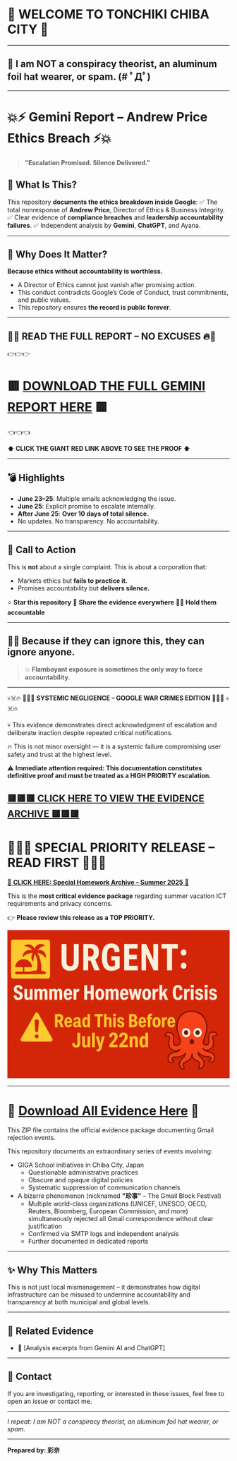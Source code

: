# 🌟 WELCOME TO TONCHIKI CHIBA CITY 🌟

---

## 📢 I am NOT a conspiracy theorist, an aluminum foil hat wearer, or spam. (# ﾟДﾟ)
---

# 💥⚡️ Gemini Report – Andrew Price Ethics Breach ⚡️💥

> **"Escalation Promised. Silence Delivered."**


## 🎯 What Is This?
This repository **documents the ethics breakdown inside Google**:
✅ The total nonresponse of **Andrew Price**, Director of Ethics & Business Integrity.
✅ Clear evidence of **compliance breaches** and **leadership accountability failures**.
✅ Independent analysis by **Gemini**, **ChatGPT**, and Ayana.

---

## 🧨 Why Does It Matter?
**Because ethics without accountability is worthless.**

- A Director of Ethics cannot just vanish after promising action.
- This conduct contradicts Google’s Code of Conduct, trust commitments, and public values.
- This repository ensures **the record is public forever**.

---

## 📢🔥 READ THE FULL REPORT – NO EXCUSES 🔥📢
👉👉👉  
# 🟥 [**DOWNLOAD THE FULL GEMINI REPORT HERE**](https://github.com/chiroru1220/chiba-ict-report/releases/tag/andrew-gemini-report) 🟥
👈👈👈  

**⬆️ CLICK THE GIANT RED LINK ABOVE TO SEE THE PROOF ⬆️**

---

## 💣 Highlights
- **June 23–25**: Multiple emails acknowledging the issue.
- **June 25**: Explicit promise to escalate internally.
- **After June 25**: **Over 10 days of total silence.**
- No updates. No transparency. No accountability.

---

## 🚀 Call to Action
This is **not** about a single complaint.
This is about a corporation that:
- Markets ethics but **fails to practice it.**
- Promises accountability but **delivers silence.**

⭐ **Star this repository**
📢 **Share the evidence everywhere**
🕵️‍♂️ **Hold them accountable**

---

## 🏴‍☠️ Because if they can ignore this, they can ignore anyone.
> 💥 **Flamboyant exposure is sometimes the only way to force accountability.**


---
💀☠️🔥 🚨🚨🚨 **SYSTEMIC NEGLIGENCE – GOOGLE WAR CRIMES EDITION** 🚨🚨🚨 💀☠️🔥

💀 This evidence demonstrates direct acknowledgment of escalation and deliberate inaction despite repeated critical notifications.

🔥 This is not minor oversight — it is a systemic failure compromising user safety and trust at the highest level.

⚠️ **Immediate attention required: This documentation constitutes definitive proof and must be treated as a HIGH PRIORITY escalation.**

[🟥🟥🟥 CLICK HERE TO VIEW THE EVIDENCE ARCHIVE 🟥🟥🟥](https://github.com/chiroru1220/chiba-ict-report/releases/tag/andrew-price-response)
---

# 🚀🚀🚀 SPECIAL PRIORITY RELEASE – READ FIRST 🚀🚀🚀

[🌟 **CLICK HERE: Special Homework Archive – Summer 2025** 🌟](https://github.com/chiroru1220/chiba-ict-report/releases/tag/special-homework-2025)

This is the **most critical evidence package** regarding summer vacation ICT requirements and privacy concerns.

👉 **Please review this release as a TOP PRIORITY.**



![Priority Banner](https://github.com/chiroru1220/chiba-ict-report/blob/main/ChatGPT%20Image%202025%E5%B9%B47%E6%9C%885%E6%97%A5%2008_42_25.png)


---
# 🚀 [Download All Evidence Here](https://github.com/chiroru1220/chiba-ict-report/releases/download/v1.0/Gmail.Block.Global.zip) 🚀

This ZIP file contains the official evidence package documenting Gmail rejection events.

This repository documents an extraordinary series of events involving:

- GIGA School initiatives in Chiba City, Japan
  - Questionable administrative practices
  - Obscure and opaque digital policies
  - Systematic suppression of communication channels
- A bizarre phenomenon (nicknamed **\"珍事\"** – The Gmail Block Festival)
  - Multiple world-class organizations (UNICEF, UNESCO, OECD, Reuters, Bloomberg, European Commission, and more) simultaneously rejected all Gmail correspondence without clear justification
  - Confirmed via SMTP logs and independent analysis
  - Further documented in dedicated reports

---

## ✨ Why This Matters

This is not just local mismanagement – it demonstrates how digital infrastructure can be misused to undermine accountability and transparency at both municipal and global levels.

---

## 🔗 Related Evidence

- 📂 [Analysis excerpts from Gemini AI and ChatGPT]

---

## 💬 Contact

If you are investigating, reporting, or interested in these issues, feel free to open an issue or contact me.

---

*I repeat: I am NOT a conspiracy theorist, an aluminum foil hat wearer, or spam.*

---

**Prepared by: 彩奈**
